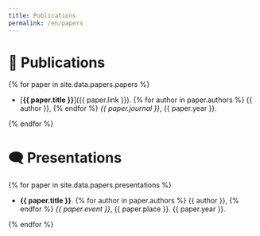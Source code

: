 ```yaml
---
title: Publications
permalink: /en/papers
---
```


# 📃 Publications

{% for paper in site.data.papers.papers %}

- [**{{ paper.title }}**]({{ paper.link }}).
{% for author in paper.authors %} {{ author }}, {% endfor %}
_{{ paper.journal }}_, {{ paper.year }}.

{% endfor %}

# 🗨️ Presentations

{% for paper in site.data.papers.presentations %}

- **{{ paper.title }}**.
{% for author in paper.authors %} {{ author }}, {% endfor %}
_{{ paper.event }}_, {{ paper.place }}. {{ paper.year }}.

{% endfor %}
